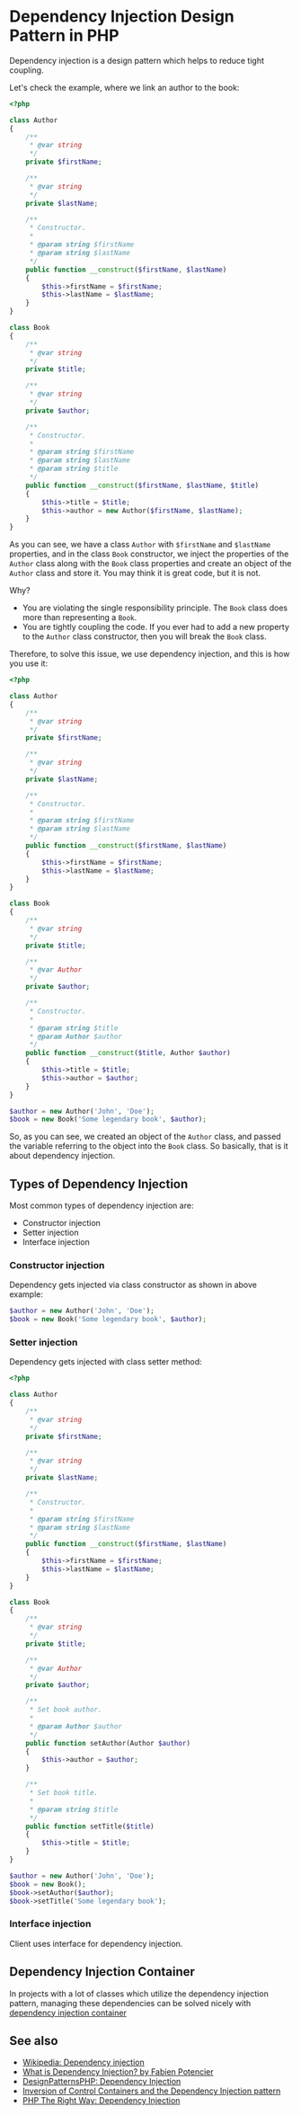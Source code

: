 # Dependency Injection Design Pattern in PHP

Dependency injection is a design pattern which helps to reduce tight coupling.

Let's check the example, where we link an author to the book:

```php
<?php

class Author
{
    /**
     * @var string
     */
    private $firstName;

    /**
     * @var string
     */
    private $lastName;

    /**
     * Constructor.
     *
     * @param string $firstName
     * @param string $lastName
     */
    public function __construct($firstName, $lastName)
    {
        $this->firstName = $firstName;
        $this->lastName = $lastName;
    }
}

class Book
{
    /**
     * @var string
     */
    private $title;

    /**
     * @var string
     */
    private $author;

    /**
     * Constructor.
     *
     * @param string $firstName
     * @param string $lastName
     * @param string $title
     */
    public function __construct($firstName, $lastName, $title)
    {
        $this->title = $title;
        $this->author = new Author($firstName, $lastName);
    }
}
```

As you can see, we have a class `Author` with `$firstName` and `$lastName`
properties, and in the class `Book` constructor, we inject the properties of the
`Author` class along with the `Book` class properties and create an object of the
`Author` class and store it. You may think it is great code, but it is not.

Why?

* You are violating the single responsibility principle. The `Book` class does
  more than representing a `Book`.
* You are tightly coupling the code. If you ever had to add a new property to the
  `Author` class constructor, then you will break the `Book` class.

Therefore, to solve this issue, we use dependency injection, and this is how you
use it:

```php
<?php

class Author
{
    /**
     * @var string
     */
    private $firstName;

    /**
     * @var string
     */
    private $lastName;

    /**
     * Constructor.
     *
     * @param string $firstName
     * @param string $lastName
     */
    public function __construct($firstName, $lastName)
    {
        $this->firstName = $firstName;
        $this->lastName = $lastName;
    }
}

class Book
{
    /**
     * @var string
     */
    private $title;

    /**
     * @var Author
     */
    private $author;

    /**
     * Constructor.
     *
     * @param string $title
     * @param Author $author
     */
    public function __construct($title, Author $author)
    {
        $this->title = $title;
        $this->author = $author;
    }
}

$author = new Author('John', 'Doe');
$book = new Book('Some legendary book', $author);
```

So, as you can see, we created an object of the `Author` class, and passed the
variable referring to the object into the `Book` class. So basically, that is it
about dependency injection.

## Types of Dependency Injection

Most common types of dependency injection are:

* Constructor injection
* Setter injection
* Interface injection

### Constructor injection

Dependency gets injected via class constructor as shown in above example:

```php
$author = new Author('John', 'Doe');
$book = new Book('Some legendary book', $author);
```

### Setter injection

Dependency gets injected with class setter method:

```php
<?php

class Author
{
    /**
     * @var string
     */
    private $firstName;

    /**
     * @var string
     */
    private $lastName;

    /**
     * Constructor.
     *
     * @param string $firstName
     * @param string $lastName
     */
    public function __construct($firstName, $lastName)
    {
        $this->firstName = $firstName;
        $this->lastName = $lastName;
    }
}

class Book
{
    /**
     * @var string
     */
    private $title;

    /**
     * @var Author
     */
    private $author;

    /**
     * Set book author.
     *
     * @param Author $author
     */
    public function setAuthor(Author $author)
    {
        $this->author = $author;
    }

    /**
     * Set book title.
     *
     * @param string $title
     */
    public function setTitle($title)
    {
        $this->title = $title;
    }
}

$author = new Author('John', 'Doe');
$book = new Book();
$book->setAuthor($author);
$book->setTitle('Some legendary book');
```

### Interface injection

Client uses interface for dependency injection.

## Dependency Injection Container

In projects with a lot of classes which utilize the dependency injection pattern,
managing these dependencies can be solved nicely with
[dependency injection container](/oop/dic.md)

## See also

* [Wikipedia: Dependency injection](https://en.wikipedia.org/wiki/Dependency_injection)
* [What is Dependency Injection? by Fabien Potencier](http://fabien.potencier.org/what-is-dependency-injection.html)
* [DesignPatternsPHP: Dependency Injection](http://designpatternsphp.readthedocs.io/en/latest/Structural/DependencyInjection/README.html)
* [Inversion of Control Containers and the Dependency Injection pattern](http://www.martinfowler.com/articles/injection.html)
* [PHP The Right Way: Dependency Injection](http://www.phptherightway.com/#dependency_injection)
